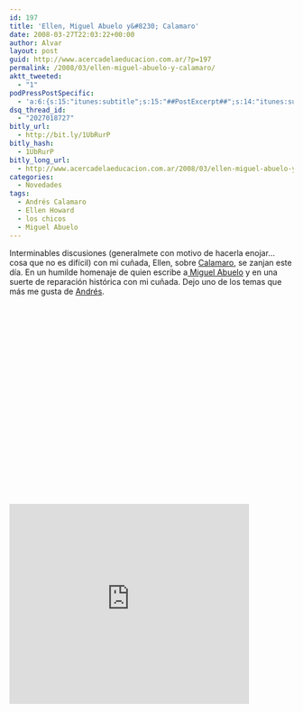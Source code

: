 ```yaml
---
id: 197
title: 'Ellen, Miguel Abuelo y&#8230; Calamaro'
date: 2008-03-27T22:03:22+00:00
author: Alvar
layout: post
guid: http://www.acercadelaeducacion.com.ar/?p=197
permalink: /2008/03/ellen-miguel-abuelo-y-calamaro/
aktt_tweeted:
  - "1"
podPressPostSpecific:
  - 'a:6:{s:15:"itunes:subtitle";s:15:"##PostExcerpt##";s:14:"itunes:summary";s:15:"##PostExcerpt##";s:15:"itunes:keywords";s:17:"##WordPressCats##";s:13:"itunes:author";s:10:"##Global##";s:15:"itunes:explicit";s:7:"Default";s:12:"itunes:block";s:7:"Default";}'
dsq_thread_id:
  - "2027018727"
bitly_url:
  - http://bit.ly/1UbRurP
bitly_hash:
  - 1UbRurP
bitly_long_url:
  - http://www.acercadelaeducacion.com.ar/2008/03/ellen-miguel-abuelo-y-calamaro/
categories:
  - Novedades
tags:
  - Andrés Calamaro
  - Ellen Howard
  - los chicos
  - Miguel Abuelo
---
```

Interminables discusiones (generalmete con motivo de hacerla enojar... cosa que no es difícil) con mi cuñada, Ellen, sobre <a href="http://es.wikipedia.org/wiki/Andres_calamaro">Calamaro,</a> se zanjan este día. En un humilde homenaje de quien escribe a<a href="http://es.wikipedia.org/wiki/Miguel_Abuelo"> Miguel Abuelo</a> y en una suerte de reparación histórica con mi cuñada. Dejo uno de los temas que más me gusta de <a href="http://es.wikipedia.org/wiki/Andres_calamaro">Andrés</a>.
<object height="355" width="425"></object>

<param name="movie" value="http://www.youtube.com/v/2Fg9m9YZhTY&amp;hl=en"></param>
<param name="wmode" value="transparent"></param><embed src="http://www.youtube.com/v/2Fg9m9YZhTY&amp;hl=en" type="application/x-shockwave-flash" wmode="transparent" height="355" width="425"></embed>